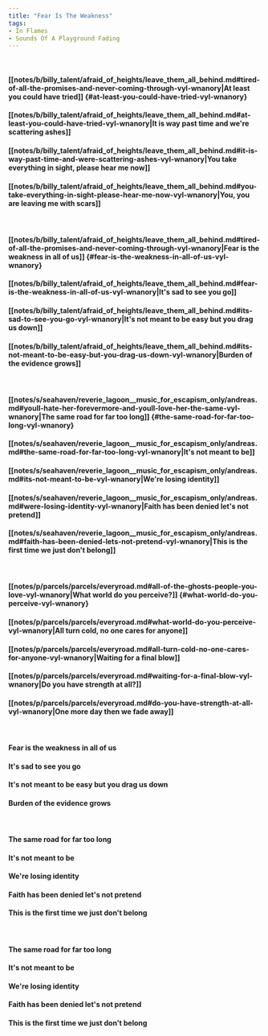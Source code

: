 ```yaml
---
title: "Fear Is The Weakness"
tags:
- In Flames
- Sounds Of A Playground Fading
---
```

&nbsp;
#### [[notes/b/billy_talent/afraid_of_heights/leave_them_all_behind.md#tired-of-all-the-promises-and-never-coming-through-vyl-wnanory|At least you could have tried]] {#at-least-you-could-have-tried-vyl-wnanory}
#### [[notes/b/billy_talent/afraid_of_heights/leave_them_all_behind.md#at-least-you-could-have-tried-vyl-wnanory|It is way past time and we're scattering ashes]]
#### [[notes/b/billy_talent/afraid_of_heights/leave_them_all_behind.md#it-is-way-past-time-and-were-scattering-ashes-vyl-wnanory|You take everything in sight, please hear me now]]
#### [[notes/b/billy_talent/afraid_of_heights/leave_them_all_behind.md#you-take-everything-in-sight-please-hear-me-now-vyl-wnanory|You, you are leaving me with scars]]
&nbsp;
#### [[notes/b/billy_talent/afraid_of_heights/leave_them_all_behind.md#tired-of-all-the-promises-and-never-coming-through-vyl-wnanory|Fear is the weakness in all of us]] {#fear-is-the-weakness-in-all-of-us-vyl-wnanory}
#### [[notes/b/billy_talent/afraid_of_heights/leave_them_all_behind.md#fear-is-the-weakness-in-all-of-us-vyl-wnanory|It's sad to see you go]]
#### [[notes/b/billy_talent/afraid_of_heights/leave_them_all_behind.md#its-sad-to-see-you-go-vyl-wnanory|It's not meant to be easy but you drag us down]]
#### [[notes/b/billy_talent/afraid_of_heights/leave_them_all_behind.md#its-not-meant-to-be-easy-but-you-drag-us-down-vyl-wnanory|Burden of the evidence grows]]
&nbsp;
#### [[notes/s/seahaven/reverie_lagoon__music_for_escapism_only/andreas.md#youll-hate-her-forevermore-and-youll-love-her-the-same-vyl-wnanory|The same road for far too long]] {#the-same-road-for-far-too-long-vyl-wnanory}
#### [[notes/s/seahaven/reverie_lagoon__music_for_escapism_only/andreas.md#the-same-road-for-far-too-long-vyl-wnanory|It's not meant to be]]
#### [[notes/s/seahaven/reverie_lagoon__music_for_escapism_only/andreas.md#its-not-meant-to-be-vyl-wnanory|We're losing identity]]
#### [[notes/s/seahaven/reverie_lagoon__music_for_escapism_only/andreas.md#were-losing-identity-vyl-wnanory|Faith has been denied let's not pretend]]
#### [[notes/s/seahaven/reverie_lagoon__music_for_escapism_only/andreas.md#faith-has-been-denied-lets-not-pretend-vyl-wnanory|This is the first time we just don't belong]]
&nbsp;
#### [[notes/p/parcels/parcels/everyroad.md#all-of-the-ghosts-people-you-love-vyl-wnanory|What world do you perceive?]] {#what-world-do-you-perceive-vyl-wnanory}
#### [[notes/p/parcels/parcels/everyroad.md#what-world-do-you-perceive-vyl-wnanory|All turn cold, no one cares for anyone]]
#### [[notes/p/parcels/parcels/everyroad.md#all-turn-cold-no-one-cares-for-anyone-vyl-wnanory|Waiting for a final blow]]
#### [[notes/p/parcels/parcels/everyroad.md#waiting-for-a-final-blow-vyl-wnanory|Do you have strength at all?]]
#### [[notes/p/parcels/parcels/everyroad.md#do-you-have-strength-at-all-vyl-wnanory|One more day then we fade away]]
&nbsp;
#### Fear is the weakness in all of us
#### It's sad to see you go
#### It's not meant to be easy but you drag us down
#### Burden of the evidence grows
&nbsp;
#### The same road for far too long
#### It's not meant to be
#### We're losing identity
#### Faith has been denied let's not pretend
#### This is the first time we just don't belong
&nbsp;
#### The same road for far too long
#### It's not meant to be
#### We're losing identity
#### Faith has been denied let's not pretend
#### This is the first time we just don't belong
